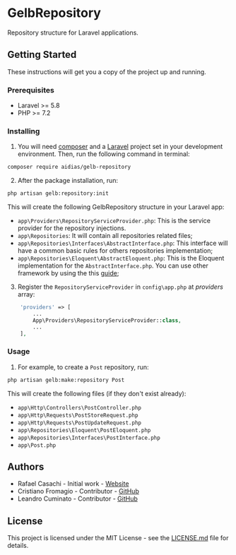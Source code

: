 # GelbRepository
Repository structure for Laravel applications.

## Getting Started
These instructions will get you a copy of the project up and running.

### Prerequisites
- Laravel >= 5.8
- PHP >= 7.2

### Installing

1. You will need [composer](https://getcomposer.org/) and a [Laravel](https://laravel.com/) project set in your development environment. Then, run the following command in terminal:

```bash
composer require aidias/gelb-repository
```

2. After the package installation, run:

```bash
php artisan gelb:repository:init
```

This will create the following GelbRepository structure in your Laravel app:
- `app\Providers\RepositoryServiceProvider.php`: This is the service provider for the repository injections.
- `app\Repositories`: It will contain all repositories related files;
- `app\Repositories\Interfaces\AbstractInterface.php`: This interface will have a common basic rules for others repositories implementation;
- `app\Repositories\Eloquent\AbstractEloquent.php`: This is the Eloquent implementation for the `AbstractInterface.php`. You can use other framework by using the this [guide](https://github.com/aidias/gelb-repository);
	

3. Register the `RepositoryServiceProvider` in `config\app.php` at *providers* array:

```php
	'providers' => [
		...
		App\Providers\RepositoryServiceProvider::class,
		...
	],
```

### Usage

1. For example, to create a `Post` repository, run:

```bash
php artisan gelb:make:repository Post
```

This will create the following files (if they don't exist already):
- `app\Http\Controllers\PostController.php`
- `app\Http\Requests\PostStoreRequest.php`
- `app\Http\Requests\PostUpdateRequest.php`
- `app\Repositories\Eloquent\PostEloquent.php`
- `app\Repositories\Interfaces\PostInterface.php`
- `app\Post.php`

## Authors
- Rafael Casachi - Initial work - [Website](https://rafaelcasachi.dev)
- Cristiano Fromagio - Contributor - [GitHub](https://github.com/cristianofromagio)
- Leandro Cuminato - Contributor - [GitHub](https://github.com/LeandrodeLimaC)

## License
This project is licensed under the MIT License - see the [LICENSE.md](https://github.com/aidias/gelb-repository) file for details.
